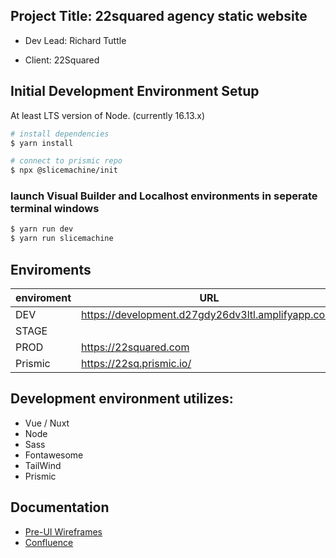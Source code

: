 ## Project Title: 22squared agency static website
* Dev Lead: Richard Tuttle
- Client: 22Squared

## Initial Development Environment Setup
At least LTS version of Node. (currently 16.13.x)

```bash
# install dependencies
$ yarn install

# connect to prismic repo
$ npx @slicemachine/init
```
### launch Visual Builder and Localhost environments in seperate terminal windows
```bash
$ yarn run dev
$ yarn run slicemachine
```

## Enviroments

| enviroment | URL                                                 |
| ---------- | --------------------------------------------------- |
| DEV        | https://development.d27gdy26dv3ltl.amplifyapp.com/  |
| STAGE      |                                                     |
| PROD       | https://22squared.com                               |
| Prismic    | https://22sq.prismic.io/                            |
## Development environment utilizes:

- Vue / Nuxt
- Node
- Sass
- Fontawesome
- TailWind
- Prismic

## Documentation
- [Pre-UI Wireframes](https://www.figma.com/proto/jZTTWbhyxblcXwZJr1vund/22squared-website-ux-2021?page-i%5B%E2%80%A6%5D264=&node-id=19%3A848&viewport=241%2C48%2C0.13&scaling=min-zoom)
- [Confluence](https://22squared.atlassian.net/wiki/spaces/TEC/pages/2107015172/Project+Overview)
